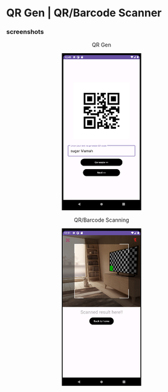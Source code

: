# QR Gen | QR/Barcode Scanner

### screenshots

<p align="center">
QR Gen
</p>

<p align="center">
	<img src="app/src/main/res/drawable/qr_gen.png" alt="qr gen" width="210" height="auto">
</p>


<p align="center">
QR/Barcode Scanning 
</p>

<p align="center">
	<img src="app/src/main/res/drawable/qr_barcode_scan.png" alt="qr/barcode scanning" width="210" height="auto">
</p>
